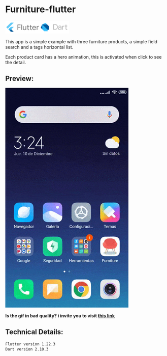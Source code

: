 # Furniture-flutter

<img src="https://github.com/DalexisValencia/logos-for-readme/blob/main/flutter/flutter-dart-830.png" alt="drawing" width="200"/>

This app is a simple example with three furniture products, a simple field search and a tags horizontal list.  

Each product card has a hero animation, this is activated when click to see the detail.


## Preview:

![Alt Text](https://github.com/DalexisValencia/Forniture-flutter/blob/develop/video/Screenrecorder-2020-12-10-15-24-34-468.gif)


**Is the gif in bad quality? i invite you to visit [this link](https://youtu.be/4lVNDEhqEVI)**


## Technical Details:

```
Flutter version 1.22.3
Dart version 2.10.3
```
